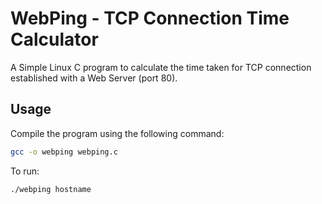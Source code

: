 # WebPing - TCP Connection Time Calculator

A Simple Linux C  program to calculate the time taken for TCP connection established with a Web Server (port 80).

## Usage

Compile the program using the following command:
```bash
gcc -o webping webping.c
```

To run:
```bash
./webping hostname
```
